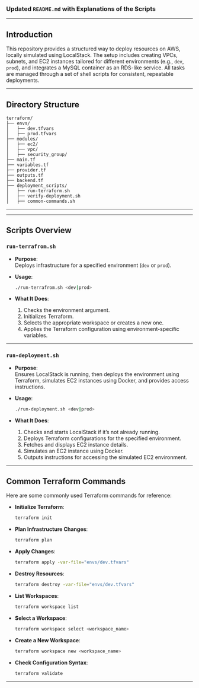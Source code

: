 ### Updated `README.md` with Explanations of the Scripts

---

## Introduction

This repository provides a structured way to deploy resources on AWS, locally simulated using LocalStack. The setup includes creating VPCs, subnets, and EC2 instances tailored for different environments (e.g., `dev`, `prod`), and integrates a MySQL container as an RDS-like service. All tasks are managed through a set of shell scripts for consistent, repeatable deployments.

---

## Directory Structure

```
terraform/
├── envs/
│   ├── dev.tfvars
│   ├── prod.tfvars
├── modules/
│   ├── ec2/
│   ├── vpc/
│   ├── security_group/
├── main.tf
├── variables.tf
├── provider.tf
├── outputs.tf
├── backend.tf
├── deployment_scripts/
│   ├── run-terraform.sh
│   ├── verify-deployment.sh
│   ├── common-commands.sh
```

---


---

## Scripts Overview

### `run-terrafrom.sh`

- **Purpose**:  
  Deploys infrastructure for a specified environment (`dev` or `prod`).

- **Usage**:  
  ```bash
  ./run-terrafrom.sh <dev|prod>
  ```

- **What It Does**:
  1. Checks the environment argument.
  2. Initializes Terraform.
  3. Selects the appropriate workspace or creates a new one.
  4. Applies the Terraform configuration using environment-specific variables.

---

### `run-deployment.sh`

- **Purpose**:  
  Ensures LocalStack is running, then deploys the environment using Terraform, simulates EC2 instances using Docker, and provides access instructions.

- **Usage**:  
  ```bash
  ./run-deployment.sh <dev|prod>
  ```

- **What It Does**:
  1. Checks and starts LocalStack if it’s not already running.
  2. Deploys Terraform configurations for the specified environment.
  3. Fetches and displays EC2 instance details.
  4. Simulates an EC2 instance using Docker.
  5. Outputs instructions for accessing the simulated EC2 environment.

---

## Common Terraform Commands

Here are some commonly used Terraform commands for reference:

- **Initialize Terraform**:  
  ```bash
  terraform init
  ```

- **Plan Infrastructure Changes**:  
  ```bash
  terraform plan
  ```

- **Apply Changes**:  
  ```bash
  terraform apply -var-file="envs/dev.tfvars"
  ```

- **Destroy Resources**:  
  ```bash
  terraform destroy -var-file="envs/dev.tfvars"
  ```

- **List Workspaces**:  
  ```bash
  terraform workspace list
  ```

- **Select a Workspace**:  
  ```bash
  terraform workspace select <workspace_name>
  ```

- **Create a New Workspace**:  
  ```bash
  terraform workspace new <workspace_name>
  ```

- **Check Configuration Syntax**:  
  ```bash
  terraform validate
  ```

---